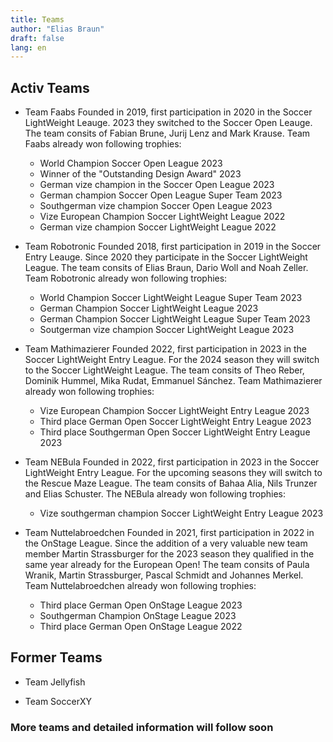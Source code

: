 ```yaml
---
title: Teams
author: "Elias Braun"
draft: false
lang: en
---
```


## Activ Teams
 - Team Faabs 
    Founded in 2019, first participation in 2020 in the Soccer LightWeight Leauge. 2023 they switched to the Soccer Open Leauge.
    The team consits of Fabian Brune, Jurij Lenz and Mark Krause.
    Team Faabs already won following trophies: 
     - World Champion Soccer Open League 2023
     - Winner of the "Outstanding Design Award" 2023
     - German vize champion in the Soccer Open League 2023
     - German champion Soccer Open League Super Team 2023
     - Southgerman vize champion Soccer Open League 2023
     - Vize European Champion Soccer LightWeight League 2022
     - German vize champion Soccer LightWeight League 2022

 - Team Robotronic
    Founded 2018, first participation in 2019 in the Soccer Entry Leauge. Since 2020 they participate in the Soccer LightWeight League.
    The team consits of Elias Braun, Dario Woll and Noah Zeller.
    Team Robotronic already won following trophies:
     - World Champion Soccer LightWeight League Super Team 2023
     - German Champion Soccer LightWeight League 2023
     - German Champion Soccer LightWeight League Super Team 2023
     - Soutgerman vize champion Soccer LightWeight League 2023 

 - Team Mathimazierer
    Founded 2022, first participation in 2023 in the Soccer LightWeight Entry League. For the 2024 season they will switch to the Soccer LightWeight League.
    The team consits of Theo Reber, Dominik Hummel, Mika Rudat, Emmanuel Sánchez.
    Team Mathimazierer already won following trophies:
     - Vize European Champion Soccer LightWeight Entry League 2023
     - Third place German Open Soccer LightWeight Entry League 2023
     - Third place Southgerman Open Soccer LightWeight Entry League 2023

 - Team NEBula 
    Founded in 2022, first participation in 2023 in the Soccer LightWeight Entry League. For the upcoming seasons they will switch to the Rescue Maze League.
    The team consits of Bahaa Alia, Nils Trunzer and Elias Schuster.
    The NEBula already won following trophies:
     - Vize southgerman champion Soccer LightWeight Entry League 2023

 - Team Nuttelabroedchen
    Founded in 2021, first participation in 2022 in the OnStage League. Since the addition of a very valuable new team member Martin Strassburger for the 2023 season they qualified in the same year already for the European Open!
    The team consits of Paula Wranik, Martin Strassburger, Pascal Schmidt and Johannes Merkel.
    Team Nuttelabroedchen already won following trophies:
     - Third place German Open OnStage League 2023
     - Southgerman Champion OnStage League 2023
     - Third place German Open OnStage League 2022

## Former Teams
 - Team Jellyfish

 - Team SoccerXY

### More teams and detailed information will follow soon